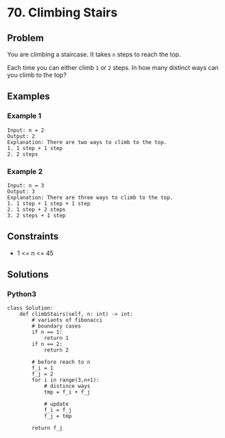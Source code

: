 # 70. Climbing Stairs

## Problem

You are climbing a staircase. It takes `n` steps to reach the top.

Each time you can either climb `1` or `2` steps. In how many distinct ways can you climb to the top?

## Examples

### Example 1

```
Input: n = 2
Output: 2
Explanation: There are two ways to climb to the top.
1. 1 step + 1 step
2. 2 steps
```

### Example 2

```
Input: n = 3
Output: 3
Explanation: There are three ways to climb to the top.
1. 1 step + 1 step + 1 step
2. 1 step + 2 steps
3. 2 steps + 1 step
```

## Constraints

* 1 <= n <= 45

## Solutions

### Python3

```
class Solution:
    def climbStairs(self, n: int) -> int:
        # variants of fibonacci
        # boundary cases
        if n == 1:
            return 1
        if n == 2:
            return 2
        
        # before reach to n
        f_i = 1
        f_j = 2
        for i in range(3,n+1):
            # distince ways
            tmp = f_i + f_j

            # update
            f_i = f_j
            f_j = tmp
        
        return f_j
```

